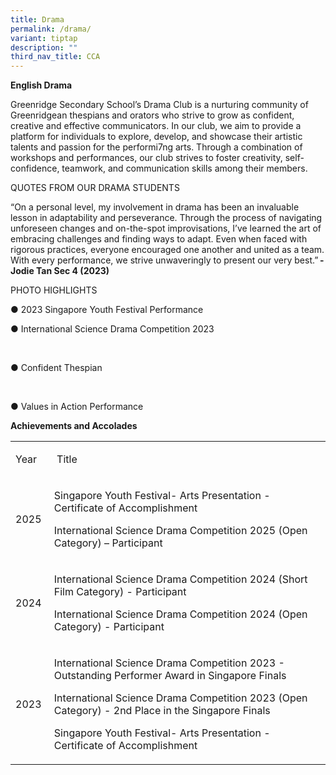 ```yaml
---
title: Drama
permalink: /drama/
variant: tiptap
description: ""
third_nav_title: CCA
---
```

<p><strong>English Drama</strong>&nbsp;</p>
<p>Greenridge Secondary School’s Drama Club is a nurturing community of Greenridgean
thespians and orators who strive to grow as confident, creative and effective
communicators. In our club, we aim to provide a platform for individuals
to explore, develop, and showcase their artistic talents and passion for
the performi7ng arts. Through a combination of workshops and performances,
our club strives to foster creativity, self-confidence, teamwork, and communication
skills among their members.&nbsp;</p>
<p>QUOTES FROM OUR DRAMA STUDENTS&nbsp;</p>
<p>“On a personal level, my involvement in drama has been an invaluable lesson
in adaptability and perseverance. Through the process of navigating unforeseen
changes and on-the-spot improvisations, I’ve learned the art of embracing
challenges and finding ways to adapt. Even when faced with rigorous practices,
everyone encouraged one another and united as a team. With every performance,
we strive unwaveringly to present our very best.” <strong>- Jodie Tan Sec 4 (2023)</strong>&nbsp;</p>
<p>PHOTO HIGHLIGHTS&nbsp;&nbsp;</p>
<p>● 2023 Singapore Youth Festival Performance&nbsp;</p>
<p>● International Science Drama Competition 2023&nbsp;</p>
<p>&nbsp;</p>
<p>● Confident Thespian&nbsp;</p>
<p>&nbsp;</p>
<p>● Values in Action Performance&nbsp;</p>
<p><strong>Achievements and Accolades</strong>&nbsp;</p>
<table style="minWidth: 50px">
<colgroup>
<col>
<col>
</colgroup>
<tbody>
<tr>
<td rowspan="1" colspan="1">
<p>Year&nbsp;</p>
</td>
<td rowspan="1" colspan="1">
<p>&nbsp;Title&nbsp;</p>
</td>
</tr>
<tr>
<td rowspan="1" colspan="1">
<p>2025&nbsp;</p>
</td>
<td rowspan="1" colspan="1">
<p>Singapore Youth Festival- Arts Presentation - Certificate of Accomplishment&nbsp;</p>
<p>International Science Drama Competition 2025 (Open Category) – Participant&nbsp;</p>
</td>
</tr>
<tr>
<td rowspan="1" colspan="1">
<p>2024&nbsp;</p>
</td>
<td rowspan="1" colspan="1">
<p>International Science Drama Competition 2024 (Short Film Category) - Participant&nbsp;</p>
<p>International Science Drama Competition 2024 (Open Category) - Participant&nbsp;</p>
</td>
</tr>
<tr>
<td rowspan="1" colspan="1">
<p>2023&nbsp;</p>
</td>
<td rowspan="1" colspan="1">
<p>International Science Drama Competition 2023 - Outstanding Performer Award
in Singapore Finals&nbsp;</p>
<p>International Science Drama Competition 2023 (Open Category) - 2nd Place
in the Singapore Finals&nbsp;&nbsp;</p>
<p>Singapore Youth Festival- Arts Presentation - Certificate of Accomplishment&nbsp;</p>
</td>
</tr>
</tbody>
</table>
<p>&nbsp;</p>